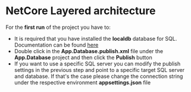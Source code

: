 
# NetCore Layered architecture

For the **first run** of the project you have to: 

 - It is required that you have installed the **localdb** database for SQL. Documentation can be found [here](https://docs.microsoft.com/en-us/sql/database-engine/configure-windows/sql-server-express-localdb?view=sql-server-ver15)
 - Double click in the **App.Database.publish.xml** file under the **App.Database** project and then click the **Publish** button
 - If you want to use a specific SQL server you can modify the publish settings in the previous step and point to a specific target SQL server and database. If that's the case please change the connection string under the respective environment **appsettings.json** file 